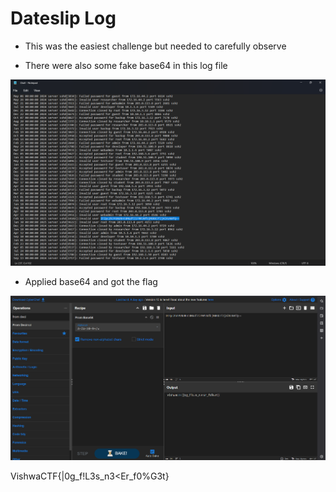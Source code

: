 # Dateslip Log 

- This was the easiest challenge but needed to carefully observe 

- There were also some fake base64 in this log file 

![alt text]({3583056F-ABBD-4761-89CE-7867DFF4D31B}.png)

- Applied base64 and got the flag 

![alt text]({C685DE4F-DB40-44AD-AE9E-7AEC2148EB1B}.png)

VishwaCTF{|0g_f!L3s_n3<Er_f0%G3t}